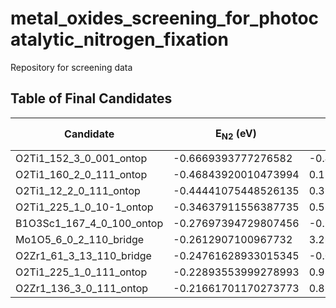 # metal_oxides_screening_for_photocatalytic_nitrogen_fixation
Repository for screening data 
## Table of Final Candidates
| Candidate  | E<sub>N2</sub> (eV) | E<sub>O2</sub>(eV) | N<sub>2</sub> strucutre | N<sub>2</sub> strucutre |
| ------------- | ------------- | ------------- | -------------| -------------|
|O2Ti1_152_3_0_001_ontop|-0.6669393777276582|-0.450003884167927|![](https://github.com/nianhant/metal_oxides_screening_for_photocatalytic_nitrogen_fixation/blob/main/qualified_high_fidelity_gifs/O2Ti1_152_3_0_001_ontop/O2Ti1_152_3_0_001_N2_ontop.gif)|![](https://github.com/nianhant/metal_oxides_screening_for_photocatalytic_nitrogen_fixation/blob/main/qualified_high_fidelity_gifs/O2Ti1_152_3_0_001_ontop/O2Ti1_152_3_0_001_O2_ontop.gif)| 
|O2Ti1_160_2_0_111_ontop|-0.46843920010473994|0.15576334488014254|![](https://github.com/nianhant/metal_oxides_screening_for_photocatalytic_nitrogen_fixation/blob/main/qualified_high_fidelity_gifs/O2Ti1_160_2_0_111_ontop/O2Ti1_160_2_0_111_N2_ontop.gif)|![](https://github.com/nianhant/metal_oxides_screening_for_photocatalytic_nitrogen_fixation/blob/main/qualified_high_fidelity_gifs/O2Ti1_160_2_0_111_ontop/O2Ti1_160_2_0_111_O2_ontop.gif)| 
|O2Ti1_12_2_0_111_ontop|-0.44441075448526135|0.3121904215959148|![](https://github.com/nianhant/metal_oxides_screening_for_photocatalytic_nitrogen_fixation/blob/main/qualified_high_fidelity_gifs/O2Ti1_12_2_0_111_ontop/O2Ti1_12_2_0_111_N2_ontop.gif)|![](https://github.com/nianhant/metal_oxides_screening_for_photocatalytic_nitrogen_fixation/blob/main/qualified_high_fidelity_gifs/O2Ti1_12_2_0_111_ontop/O2Ti1_12_2_0_111_O2_ontop.gif)| 
|O2Ti1_225_1_0_10-1_ontop|-0.34637911556387735|0.5330267734507288|![](https://github.com/nianhant/metal_oxides_screening_for_photocatalytic_nitrogen_fixation/blob/main/qualified_high_fidelity_gifs/O2Ti1_225_1_0_10-1_ontop/O2Ti1_225_1_0_10-1_N2_ontop.gif)|![](https://github.com/nianhant/metal_oxides_screening_for_photocatalytic_nitrogen_fixation/blob/main/qualified_high_fidelity_gifs/O2Ti1_225_1_0_10-1_ontop/O2Ti1_225_1_0_10-1_O2_ontop.gif)| 
|B1O3Sc1_167_4_0_100_ontop|-0.27697394729807456|-0.1588776896105628|![](https://github.com/nianhant/metal_oxides_screening_for_photocatalytic_nitrogen_fixation/blob/main/qualified_high_fidelity_gifs/B1O3Sc1_167_4_0_100_ontop/B1O3Sc1_167_4_0_100_N2_ontop.gif)|![](https://github.com/nianhant/metal_oxides_screening_for_photocatalytic_nitrogen_fixation/blob/main/qualified_high_fidelity_gifs/B1O3Sc1_167_4_0_100_ontop/B1O3Sc1_167_4_0_100_O2_ontop.gif)| 
|Mo1O5_6_0_2_110_bridge|-0.2612907100967732|3.2669972046032854|![](https://github.com/nianhant/metal_oxides_screening_for_photocatalytic_nitrogen_fixation/blob/main/qualified_high_fidelity_gifs/Mo1O5_6_0_2_110_bridge/Mo1O5_6_0_2_110_N2_bridge.gif)|![](https://github.com/nianhant/metal_oxides_screening_for_photocatalytic_nitrogen_fixation/blob/main/qualified_high_fidelity_gifs/Mo1O5_6_0_2_110_bridge/Mo1O5_6_0_2_110_O2_bridge.gif)| 
|O2Zr1_61_3_13_110_bridge|-0.24761628933015345|-0.06634642876360886|![](https://github.com/nianhant/metal_oxides_screening_for_photocatalytic_nitrogen_fixation/blob/main/qualified_high_fidelity_gifs/O2Zr1_61_3_13_110_bridge/O2Zr1_61_3_13_110_N2_bridge.gif)|![](https://github.com/nianhant/metal_oxides_screening_for_photocatalytic_nitrogen_fixation/blob/main/qualified_high_fidelity_gifs/O2Zr1_61_3_13_110_bridge/O2Zr1_61_3_13_110_O2_bridge.gif)| 
|O2Ti1_225_1_0_111_ontop|-0.22893553999278993|0.9842370799606215|![](https://github.com/nianhant/metal_oxides_screening_for_photocatalytic_nitrogen_fixation/blob/main/qualified_high_fidelity_gifs/O2Ti1_225_1_0_111_ontop/O2Ti1_225_1_0_111_N2_ontop.gif)|![](https://github.com/nianhant/metal_oxides_screening_for_photocatalytic_nitrogen_fixation/blob/main/qualified_high_fidelity_gifs/O2Ti1_225_1_0_111_ontop/O2Ti1_225_1_0_111_O2_ontop.gif)| 
|O2Zr1_136_3_0_111_ontop|-0.21661701170273773|0.8676962585786896|![](https://github.com/nianhant/metal_oxides_screening_for_photocatalytic_nitrogen_fixation/blob/main/qualified_high_fidelity_gifs/O2Zr1_136_3_0_111_ontop/O2Zr1_136_3_0_111_N2_ontop.gif)|![](https://github.com/nianhant/metal_oxides_screening_for_photocatalytic_nitrogen_fixation/blob/main/qualified_high_fidelity_gifs/O2Zr1_136_3_0_111_ontop/O2Zr1_136_3_0_111_O2_ontop.gif)| 
